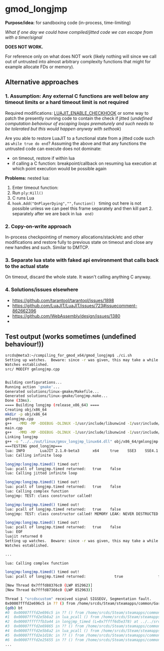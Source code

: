# gmod_longjmp

**Purpose/idea:** for sandboxing code (in-process, time-limiting)

*What if one day we could have compiled/jitted code we can escape from with a timer/signal*

**DOES NOT WORK.**

For reference only on what does NOT work (likely nothing will since we call out of untrusted into almost arbitrary complexity functions that might for example allocate FDs or memory).

## Alternative approaches

### 1. Assumption: Any external C functions are well below any timeout limits or a hard timeout limit is not required

Required modifications: [LUAJIT_ENABLE_CHECKHOOK](https://github.com/LuaJIT/LuaJIT/blob/master/src/lj_record.c#L2239) or some way to patch the presently running code to contain the check if jitted (*undefined computation behaviour of escaping loops prematurely and such needs to be tolerated but this would happen anyway with sethook*)

Are you able to restore LuaJIT to a functional state from a jitted code such as `while true do end`?
Assuming the above and that any functions the untrusted code can execute does not dominate:
 - on timeout, restore if within lua
 - if calling a C function: breakpoint/callback on resuming lua execution at which point execution would be possible again
  
**Problems:** nested lua:
1. Enter timeout function:
2. Run `ply:Kill()` 
3. C runs Lua
4. `hook.Add("OnPlayerDying","",function() ` timing out here is not possible unless we can peel this frame separately and then kill part 2. separately after we are back in lua ` end)`

### 2. Copy-on-write approach

In-process checkpointing of memory allocations/stack/etc and other modifications and restore fully to previous state on timeout and close any new handles and such. Similar to DMTCP.

### 3. Separate lua state with faked api environment that calls back to the actual state

On timeout, discard the whole state. It wasn't calling anything C anyway.


### 4. Solutions/issues elsewhere
 - https://github.com/tarantool/tarantool/issues/1898
 - https://github.com/LuaJIT/LuaJIT/issues/723#issuecomment-862662396
 - https://github.com/WebAssembly/design/issues/1380
 - 

## Test output (works sometimes (undefined behaviour!))

```bash
srcds@meta3:~/compiling_for_gmod_x64/gmod_longjmp$ ./ci.sh
Setting up watches.  Beware: since -r was given, this may take a while!
Watches established.
src/ MODIFY gmlongjmp.cpp


Building configurations...
Running action 'gmake'...
Generated solutions/linux-gmake/Makefile...
Generated solutions/linux-gmake/longjmp.make...
Done (33ms).
==== Building longjmp (release_x86_64) ====
Creating obj/x86_64
mkdir -p obj/x86_64
gmlongjmp.cpp
g++   -MMD -MP -DDEBUG -DLINUX -I/usr/include/libunwind -I/usr/include/luajit-2.1 -I/usr/include/x86_64-linux-gnu/c++/10 -I/usr/include/c++/10 -I../../src -m64 -ffast-math -O0 -fPIC -g -msse -std=c++11 -fPIC -fpermissive  -o "obj/x86_64/gmlongjmp.o" -MF "obj/x86_64/gmlongjmp.d" -c "../../src/gmlongjmp.cpp"
main.cpp
g++   -MMD -MP -DDEBUG -DLINUX -I/usr/include/libunwind -I/usr/include/luajit-2.1 -I/usr/include/x86_64-linux-gnu/c++/10 -I/usr/include/c++/10 -I../../src -m64 -ffast-math -O0 -fPIC -g -msse -std=c++11 -fPIC -fpermissive  -o "obj/x86_64/main.o" -MF "obj/x86_64/main.d" -c "../../src/main.cpp"
Linking longjmp
g++ -o "../../out/linux/gmsv_longjmp_linux64.dll" obj/x86_64/gmlongjmp.o obj/x86_64/main.o    -L../../lib64/linux -L/usr/lib64 -m64 -shared -Wl,-soname=gmsv_longjmp_linux64.dll  -fPIC -lunwind -liberty -lpthread -lrt
===TESTING gmod_longjmp===
lua: INFO       LuaJIT 2.1.0-beta3      x64     true    SSE3    SSE4.1  fold    cse     dce     fwd     dse     narrow  loop    abc     sink    fuse
lua: Calling infinite loop

longjmp:longjmp.timed() timed out!
lua: pcall of longjmp.timed returned:   true    false
lua: Calling jitted infinite loop

longjmp:longjmp.timed() timed out!
lua: pcall of longjmp.timed returned:   true    false
lua: Calling complex function
longjmp: TEST: class constructor called!

longjmp:longjmp.timed() timed out!
lua: pcall of longjmp.timed returned:   true    false
longjmp: TEST: class constructor called! MEMORY LEAK: NEVER DESTRUCTED!!!!

longjmp:longjmp.timed() timed out!
lua: pcall of longjmp.timed returned:   true    false
lua: EOF
luajit returned 0
Setting up watches.  Beware: since -r was given, this may take a while!
Watches established.

```


```bash
...

lua: Calling complex function

longjmp:longjmp.timed() timed out!
lua: pcall of longjmp.timed returned:             true                false

[New Thread 0x7fffd88376c0 (LWP 852962)]
[New Thread 0x7fffd87366c0 (LWP 852963)]

Thread 1 "srcdscustom" received signal SIGSEGV, Segmentation fault.
0x00007fffd2e696c5 in ?? () from /home/srcds/Steam/steamapps/common/GarrysModDS/bin/linux64/lua_shared.so
(gdb) bt
#0  0x00007fffd2e696c5 in ?? () from /home/srcds/Steam/steamapps/common/GarrysModDS/bin/linux64/lua_shared.so
#1  0x00007fffd2e5b8a2 in lua_pcall () from /home/srcds/Steam/steamapps/common/GarrysModDS/bin/linux64/lua_shared.so
#2  0x00007ffff7fb3a44 in longjmp_timed (L=0x7ffff6d5e378) at ../../src/gmlongjmp.cpp:221
#3  0x00007fffd2e69865 in ?? () from /home/srcds/Steam/steamapps/common/GarrysModDS/bin/linux64/lua_shared.so
#4  0x00007fffd2e5b8a2 in lua_pcall () from /home/srcds/Steam/steamapps/common/GarrysModDS/bin/linux64/lua_shared.so
#5  0x00007fffd2e1d18c in ?? () from /home/srcds/Steam/steamapps/common/GarrysModDS/bin/linux64/lua_shared.so
#6  0x00007fffd2e25655 in ?? () from /home/srcds/Steam/steamapps/common/GarrysModDS/bin/linux64/lua_shared.so
...
```
